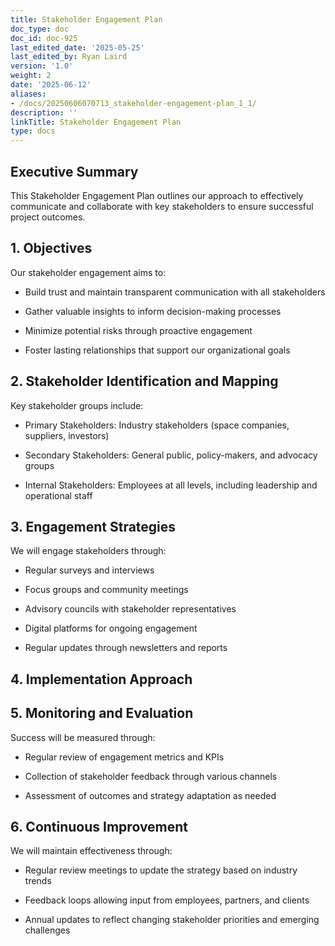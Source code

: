 ```yaml
---
title: Stakeholder Engagement Plan
doc_type: doc
doc_id: doc-925
last_edited_date: '2025-05-25'
last_edited_by: Ryan Laird
version: '1.0'
weight: 2
date: '2025-06-12'
aliases:
- /docs/20250606070713_stakeholder-engagement-plan_1_1/
description: ''
linkTitle: Stakeholder Engagement Plan
type: docs
---
```


<!-- Unsupported block type: table_of_contents -->

## Executive Summary

This Stakeholder Engagement Plan outlines our approach to effectively communicate and collaborate with key stakeholders to ensure successful project outcomes.

## 1. Objectives

Our stakeholder engagement aims to:

- Build trust and maintain transparent communication with all stakeholders

- Gather valuable insights to inform decision-making processes

- Minimize potential risks through proactive engagement

- Foster lasting relationships that support our organizational goals

## 2. Stakeholder Identification and Mapping

Key stakeholder groups include:

- Primary Stakeholders: Industry stakeholders (space companies, suppliers, investors)

- Secondary Stakeholders: General public, policy-makers, and advocacy groups

- Internal Stakeholders: Employees at all levels, including leadership and operational staff

## 3. Engagement Strategies

We will engage stakeholders through:

- Regular surveys and interviews

- Focus groups and community meetings

- Advisory councils with stakeholder representatives

- Digital platforms for ongoing engagement

- Regular updates through newsletters and reports

## 4. Implementation Approach

<!-- Unsupported block type: toggle -->

<!-- Unsupported block type: toggle -->

<!-- Unsupported block type: toggle -->

## 5. Monitoring and Evaluation

Success will be measured through:

- Regular review of engagement metrics and KPIs

- Collection of stakeholder feedback through various channels

- Assessment of outcomes and strategy adaptation as needed

## 6. Continuous Improvement

We will maintain effectiveness through:

- Regular review meetings to update the strategy based on industry trends

- Feedback loops allowing input from employees, partners, and clients

- Annual updates to reflect changing stakeholder priorities and emerging challenges

<!-- Unsupported block type: callout -->
